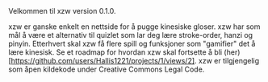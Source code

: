 <!-- ⚠️ This README has been generated from the file(s) "blueprint.md" ⚠️-->Velkommen til xzw version 0.1.0. 
xzw er ganske enkelt en nettside for å pugge kinesiske gloser. xzw har som mål å være et alternativ til quizlet som lar deg lære stroke-order, hanzi og pinyin. Etterhvert skal xzw få flere spill og funksjoner som "gamifier" det å lære kinesisk. Se et roadmap for hvordan xzw skal fortsette å bli (her)[https://github.com/users/Hallis1221/projects/1/views/2]. xzw er tilgjengelig som åpen kildekode under Creative Commons Legal Code.




